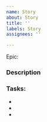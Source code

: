 ```yaml
---
name: Story
about: Story
title: ''
labels: Story
assignees: ''

---
```


Epic: 

### Description

### Tasks:
- 
- 
-
